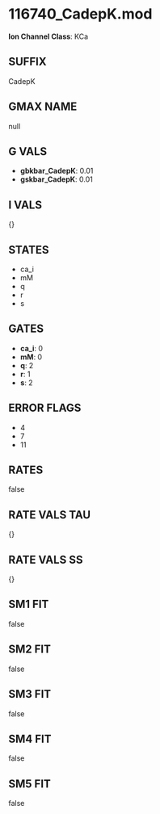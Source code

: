 # 116740_CadepK.mod

**Ion Channel Class**: KCa

## SUFFIX

CadepK

## GMAX NAME

null

## G VALS

- **gbkbar_CadepK**: 0.01
- **gskbar_CadepK**: 0.01

## I VALS

{}

## STATES

- ca_i
- mM
- q
- r
- s

## GATES

- **ca_i**: 0
- **mM**: 0
- **q**: 2
- **r**: 1
- **s**: 2

## ERROR FLAGS

- 4
- 7
- 11

## RATES

false

## RATE VALS TAU

{}

## RATE VALS SS

{}

## SM1 FIT

false

## SM2 FIT

false

## SM3 FIT

false

## SM4 FIT

false

## SM5 FIT

false
